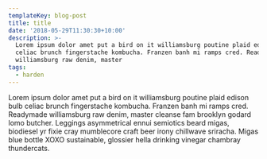 ```yaml
---
templateKey: blog-post
title: title
date: '2018-05-29T11:30:30+10:00'
description: >-
  Lorem ipsum dolor amet put a bird on it williamsburg poutine plaid edison bulb
  celiac brunch fingerstache kombucha. Franzen banh mi ramps cred. Readymade
  williamsburg raw denim, master 
tags:
  - harden
---
```

Lorem ipsum dolor amet put a bird on it williamsburg poutine plaid edison bulb celiac brunch fingerstache kombucha. Franzen banh mi ramps cred. Readymade williamsburg raw denim, master cleanse fam brooklyn godard lomo butcher. Leggings asymmetrical ennui semiotics beard migas, biodiesel yr fixie cray mumblecore craft beer irony chillwave sriracha. Migas blue bottle XOXO sustainable, glossier hella drinking vinegar chambray thundercats.

